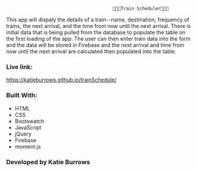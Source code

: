                                             🚉🚉🚉Train Scheduler🚉🚉🚉
This app will dispaly the details of a train--name, destination, frequency of trains, the next arrival, and the time from now until the next arrival.  There is initial data that is being pulled from the database to populate the table on the first loading of the app.  The user can then enter train data into the form and the data will be stored in Firebase and the next arrival and time from now until the next arrival are calculated then populated into the table.

### Live link:
https://katieburrows.github.io/trainSchedule/

### Built With:
* HTML
* CSS
* Bootswatch
* JavaScript
* jQuery
* Firebase
* moment.js

### Developed by Katie Burrows

